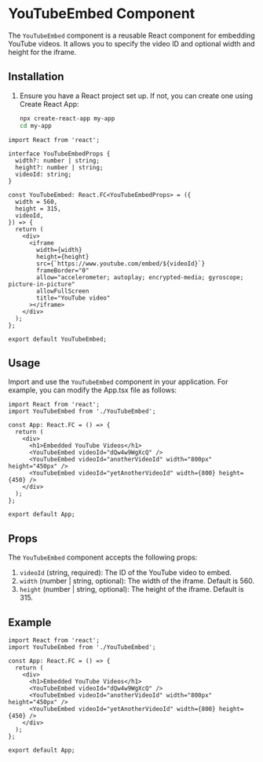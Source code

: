 # YouTubeEmbed Component

The `YouTubeEmbed` component is a reusable React component for embedding YouTube videos. It allows you to specify the video ID and optional width and height for the iframe.

## Installation

1. Ensure you have a React project set up. If not, you can create one using Create React App:

   ```bash
   npx create-react-app my-app
   cd my-app


```tsx
import React from 'react';

interface YouTubeEmbedProps {
  width?: number | string;
  height?: number | string;
  videoId: string;
}

const YouTubeEmbed: React.FC<YouTubeEmbedProps> = ({
  width = 560,
  height = 315,
  videoId,
}) => {
  return (
    <div>
      <iframe
        width={width}
        height={height}
        src={`https://www.youtube.com/embed/${videoId}`}
        frameBorder="0"
        allow="accelerometer; autoplay; encrypted-media; gyroscope; picture-in-picture"
        allowFullScreen
        title="YouTube video"
      ></iframe>
    </div>
  );
};

export default YouTubeEmbed;
```

## Usage
Import and use the `YouTubeEmbed` component in your application. For example, you can modify the App.tsx file as follows:

```tsx
import React from 'react';
import YouTubeEmbed from './YouTubeEmbed';

const App: React.FC = () => {
  return (
    <div>
      <h1>Embedded YouTube Videos</h1>
      <YouTubeEmbed videoId="dQw4w9WgXcQ" />
      <YouTubeEmbed videoId="anotherVideoId" width="800px" height="450px" />
      <YouTubeEmbed videoId="yetAnotherVideoId" width={800} height={450} />
    </div>
  );
};

export default App;
```

## Props
The `YouTubeEmbed` component accepts the following props:

1. `videoId` (string, required): The ID of the YouTube video to embed.
2. `width` (number | string, optional): The width of the iframe. Default is 560.
3. `height` (number | string, optional): The height of the iframe. Default is 315.

## Example

```tsx
import React from 'react';
import YouTubeEmbed from './YouTubeEmbed';

const App: React.FC = () => {
  return (
    <div>
      <h1>Embedded YouTube Videos</h1>
      <YouTubeEmbed videoId="dQw4w9WgXcQ" />
      <YouTubeEmbed videoId="anotherVideoId" width="800px" height="450px" />
      <YouTubeEmbed videoId="yetAnotherVideoId" width={800} height={450} />
    </div>
  );
};

export default App;
```